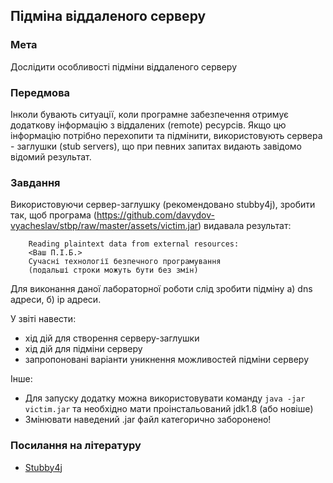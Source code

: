 ## Підміна віддаленого серверу
### Мета

Дослідити особливості підміни віддаленого серверу

### Передмова

Інколи бувають ситуації, коли програмне забезпечення отримує додаткову інформацію з віддалених (remote) ресурсів. Якщо цю інформацію потрібно перехопити та підмінити, використовують сервера - заглушки (stub servers), що при певних запитах видають завідомо відомий результат.

### Завдання

Використовуючи сервер-заглушку (рекомендовано stubby4j), зробити так, щоб програма (https://github.com/davydov-vyacheslav/stbp/raw/master/assets/victim.jar) видавала результат:

```
	Reading plaintext data from external resources: 
	<Ваш П.І.Б.>
	Сучасні технології безпечного програмування
	(подальші строки можуть бути без змін)
```

Для виконання даної лабораторної роботи слід зробити підміну а) dns адреси, б) ip адреси. 

У звіті навести:
- хід дій для створення серверу-заглушки
- хід дій для підміни серверу
- запропоновані варіанти уникнення можливостей підміни серверу

Інше:
- Для запуску додатку можна використовувати команду `java -jar victim.jar` та необхідно мати проінстальований jdk1.8 (або новіше)
- Змінювати наведений .jar файл категорично заборонено!


### Посилання на літературу

- [Stubby4j](https://github.com/azagniotov/stubby4j)
